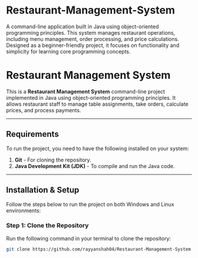 # Restaurant-Management-System
A command-line application built in Java using object-oriented programming principles. This system manages restaurant operations, including menu management, order processing, and price calculations. Designed as a beginner-friendly project, it focuses on functionality and simplicity for learning core programming concepts.

# Restaurant Management System

This is a **Restaurant Management System** command-line project implemented in Java using object-oriented programming principles. It allows restaurant staff to manage table assignments, take orders, calculate prices, and process payments.

---

## Requirements

To run the project, you need to have the following installed on your system:

1. **Git** - For cloning the repository.
2. **Java Development Kit (JDK)** - To compile and run the Java code.

---

## Installation & Setup

Follow the steps below to run the project on both Windows and Linux environments:

### Step 1: Clone the Repository

Run the following command in your terminal to clone the repository:

```bash
git clone https://github.com/rayyanshah04/Restaurant-Management-System.git
